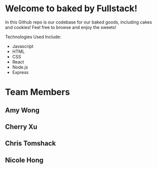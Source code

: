 # Welcome to baked by Fullstack!

In this Github repo is our codebase for our baked goods, including cakes and cookies! Feel free to browse and enjoy the sweets!

Technologies Used Include:
- Javascript
- HTML
- CSS
- React
- Node.js
- Express

# Team Members

## Amy Wong

## Cherry Xu

## Chris Tomshack

## Nicole Hong
